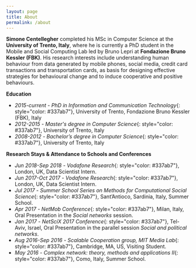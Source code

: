 ```yaml
---
layout: page
title: About
permalink: /about
---
```


**Simone Centellegher** completed his MSc in Computer Science at the **University of Trento, Italy**, where he is currently a PhD student in the Mobile and Social Computing Lab led by Bruno Lepri at **Fondazione Bruno Kessler (FBK)**. His research interests include understanding human behaviour from data generated by mobile phones, social media, credit card transactions and transportation cards, as basis for designing effective strategies for behavioural change and to induce cooperative and positive behaviours.


**Education**
* *2015-current -* *PhD in Information and Communication Technology*{: style="color: #337ab7"}, University of Trento, Fondazione Bruno Kessler (FBK), Italy
* *2012-2015 -* *Master's degree in Computer Science*{: style="color: #337ab7"}, University of Trento, Italy
* *2008-2012 -* *Bachelor’s degree in Computer Science*{: style="color: #337ab7"}, University of Trento, Italy 

**Research Stays & Attendance to Schools and Conferences**
* *Jun 2018-Sep 2018 -* *Vodafone Research*{: style="color: #337ab7"}, London, UK, Data Scientist Intern.
* *Jun 2017-Oct 2017 -* *Vodafone Research*{: style="color: #337ab7"}, London, UK, Data Scientist Intern.
* *Jul 2017 -* *Summer School Series on Methods for Computational Social Science*{: style="color: #337ab7"}, Sant’Antioco, Sardinia, Italy, Summer School.
* *Apr 2017 -* *NetMob Conference*{: style="color: #337ab7"}, Milan, Italy, Oral Presentation in the *Social networks* session.  
* *Jan 2017 -* *NetSciX 2017 Conference*{: style="color: #337ab7"}, Tel-Aviv, Israel, Oral Presentation in the parallel session *Social and political networks*.  
* *Aug 2016-Sep 2016 -* *Scalable Cooperation group, MIT Media Lab*{: style="color: #337ab7"}, Cambridge, MA, US, Visiting Student.
* *May 2016 -* *Complex network: theory, methods and applications II*{: style="color: #337ab7"}, Como, Italy, Summer School.
